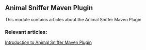 ## Animal Sniffer Maven Plugin

This module contains articles about the Animal Sniffer Maven Plugin

### Relevant articles:

[Introduction to Animal Sniffer Maven Plugin](https://www.baeldung.com/maven-animal-sniffer)
